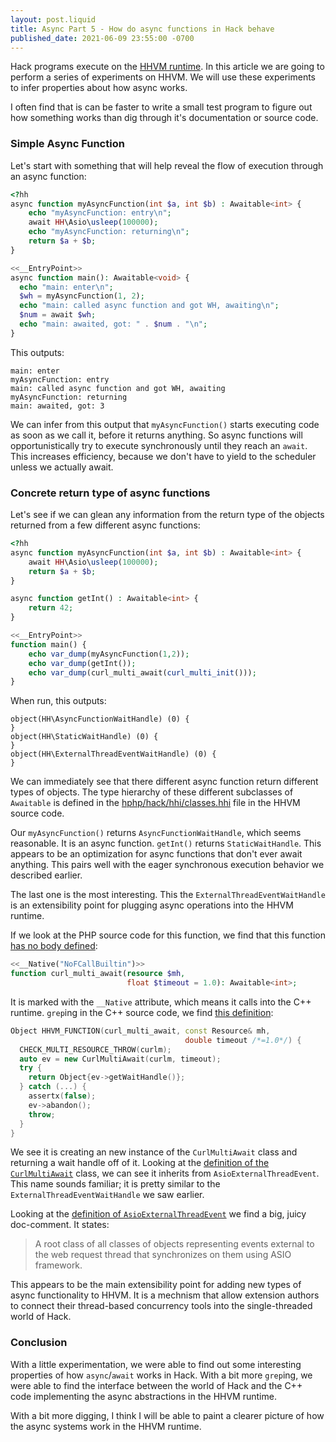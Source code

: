 ```yaml
---
layout: post.liquid
title: Async Part 5 - How do async functions in Hack behave
published_date: 2021-06-09 23:55:00 -0700
---
```


Hack programs execute on the [HHVM runtime](https://hhvm.com/). In this article
we are going to perform a series of experiments on HHVM.
We will use these experiments to infer properties about how async works.

I often find that is can be faster to write a small test program to figure out
how something works than dig through it's documentation or source code.

### Simple Async Function

Let's start with something that will help reveal the flow of execution through
an async function:

```php
<?hh
async function myAsyncFunction(int $a, int $b) : Awaitable<int> {
    echo "myAsyncFunction: entry\n";
    await HH\Asio\usleep(100000);
    echo "myAsyncFunction: returning\n";
    return $a + $b;
}

<<__EntryPoint>>
async function main(): Awaitable<void> {
  echo "main: enter\n";
  $wh = myAsyncFunction(1, 2);
  echo "main: called async function and got WH, awaiting\n";
  $num = await $wh;
  echo "main: awaited, got: " . $num . "\n";
}
```

This outputs:

```
main: enter
myAsyncFunction: entry
main: called async function and got WH, awaiting
myAsyncFunction: returning
main: awaited, got: 3
```

We can infer from this output that `myAsyncFunction()` starts executing code
as soon as we call it, before it returns anything. So async functions will
opportunistically try to execute synchronously until they reach an `await`.
This increases efficiency, because we don't have to yield to the scheduler
unless we actually await.

### Concrete return type of async functions

Let's see if we can glean any information from the return type of the objects
returned from a few different async functions:

```php
<?hh
async function myAsyncFunction(int $a, int $b) : Awaitable<int> {
    await HH\Asio\usleep(100000);
    return $a + $b;
}

async function getInt() : Awaitable<int> {
    return 42;
}

<<__EntryPoint>>
function main() {
    echo var_dump(myAsyncFunction(1,2));
    echo var_dump(getInt());
    echo var_dump(curl_multi_await(curl_multi_init()));
}
```

When run, this outputs:

```
object(HH\AsyncFunctionWaitHandle) (0) {
}
object(HH\StaticWaitHandle) (0) {
}
object(HH\ExternalThreadEventWaitHandle) (0) {
}
```

We can immediately see that there different async function return different types
of objects. The type hierarchy of these different subclasses of `Awaitable` is
defined in the [hphp/hack/hhi/classes.hhi](https://github.com/facebook/hhvm/blob/7cf24ba70e3b7356264234aac7f3f0812497806e/hphp/hack/hhi/classes.hhi)
file in the HHVM source code.

Our `myAsyncFunction()` returns `AsyncFunctionWaitHandle`, which
seems reasonable. It is an async function. `getInt()` returns `StaticWaitHandle`.
This appears to be an optimization for async functions that don't ever await anything.
This pairs well with the eager synchronous execution behavior we described earlier.

The last one is the most interesting. This the `ExternalThreadEventWaitHandle`
is an extensibility point for plugging async operations into the HHVM runtime.

If we look at the PHP source code for this function, we find that this function
[has no body defined](https://github.com/facebook/hhvm/blob/7cf24ba70e3b7356264234aac7f3f0812497806e/hphp/runtime/ext/curl/ext_curl.php#L299-L301):

```php
<<__Native("NoFCallBuiltin")>>
function curl_multi_await(resource $mh,
                          float $timeout = 1.0): Awaitable<int>;
```

It is marked with the `__Native` attribute, which means it calls into the C++
runtime. `grep`ing in the C++ source code, we find [this definition](https://github.com/facebook/hhvm/blob/7cf24ba70e3b7356264234aac7f3f0812497806e/hphp/runtime/ext/curl/ext_curl.cpp#L626-L637):

```c++
Object HHVM_FUNCTION(curl_multi_await, const Resource& mh,
                                       double timeout /*=1.0*/) {
  CHECK_MULTI_RESOURCE_THROW(curlm);
  auto ev = new CurlMultiAwait(curlm, timeout);
  try {
    return Object{ev->getWaitHandle()};
  } catch (...) {
    assertx(false);
    ev->abandon();
    throw;
  }
}
```

We see it is creating an new instance of the `CurlMultiAwait` class and returning
a wait handle off of it. Looking at the
[definition of the `CurlMultiAwait`](https://github.com/facebook/hhvm/blob/master/hphp/runtime/ext/curl/curl-multi-await.h#L12)
class, we can see it inherits from `AsioExternalThreadEvent`. This name sounds familiar;
it is pretty similar to the `ExternalThreadEventWaitHandle` we saw earlier.

Looking at the
[definition of `AsioExternalThreadEvent`](https://github.com/facebook/hhvm/blob/7cf24ba70e3b7356264234aac7f3f0812497806e/hphp/runtime/ext/asio/asio-external-thread-event.h)
we find a big, juicy doc-comment. It states:

> A root class of all classes of objects representing events external to
> the web request thread that synchronizes on them using ASIO framework.

This appears to be the main extensibility point for adding new types of async
functionality to HHVM. It is a mechnism that allow extension authors to connect
their thread-based concurrency tools into the single-threaded world of Hack.

### Conclusion

With a little experimentation, we were able to find
out some interesting properties of how `async`/`await` works in Hack. With a bit
more `grep`ing, we were able to find the interface between the world of Hack
and the C++ code implementing the async abstractions in the HHVM runtime.

With a bit more digging, I think I will be able to paint a clearer picture of how
the async systems work in the HHVM runtime.
